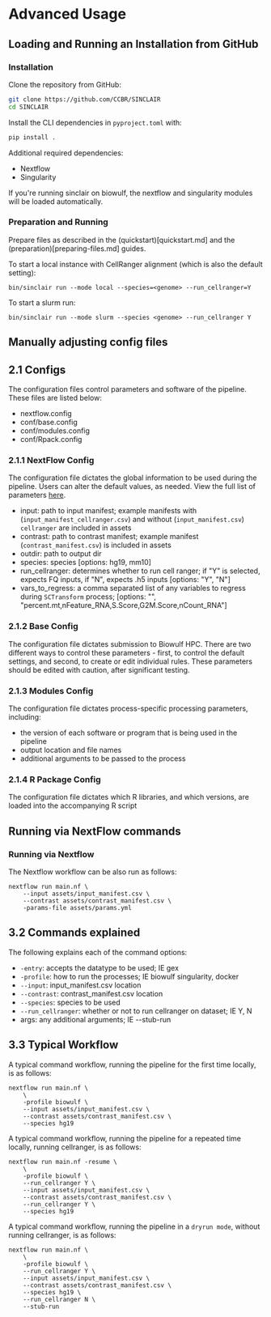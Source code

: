 # Advanced Usage

## Loading and Running an Installation from GitHub

### Installation

Clone the repository from GitHub:

```sh
git clone https://github.com/CCBR/SINCLAIR
cd SINCLAIR
```

Install the CLI dependencies in `pyproject.toml` with:

```sh
pip install .
```

Additional required dependencies:

- Nextflow
- Singularity

If you're running sinclair on biowulf, the nextflow and singularity modules will be loaded automatically.

### Preparation and Running

Prepare files as described in the (quickstart)[quickstart.md] and the (preparation)[preparing-files.md] guides.

To start a local instance with CellRanger alignment (which is also the default setting):

```
bin/sinclair run --mode local --species=<genome> --run_cellranger=Y
```

To start a slurm run:

```
bin/sinclair run --mode slurm --species <genome> --run_cellranger Y
```

## Manually adjusting config files

## 2.1 Configs

The configuration files control parameters and software of the pipeline. These files are listed below:

- nextflow.config
- conf/base.config
- conf/modules.config
- conf/Rpack.config

### 2.1.1 NextFlow Config

The configuration file dictates the global information to be used during the pipeline. Users can alter the default values, as needed. View the full list of parameters [here](../params.md).

- input: path to input manifest; example manifests with (`input_manifest_cellranger.csv`) and without (`input_manifest.csv`) `cellranger` are included in assets
- contrast: path to contrast manifest; example manifest (`contrast_manifest.csv`) is included in assets
- outdir: path to output dir
- species: species [options: hg19, mm10]
- run_cellranger: determines whether to run cell ranger; if "Y" is selected, expects FQ inputs, if "N", expects .h5 inputs [options: "Y", "N"]
- vars_to_regress: a comma separated list of any variables to regress during `SCTransform` process; [options: "", "percent.mt,nFeature_RNA,S.Score,G2M.Score,nCount_RNA"]

### 2.1.2 Base Config

The configuration file dictates submission to Biowulf HPC. There are two different ways to control these parameters - first, to control the default settings, and second, to create or edit individual rules. These parameters should be edited with caution, after significant testing.

### 2.1.3 Modules Config

The configuration file dictates process-specific processing parameters, including:

- the version of each software or program that is being used in the pipeline
- output location and file names
- additional arguments to be passed to the process

### 2.1.4 R Package Config

The configuration file dictates which R libraries, and which versions, are loaded into the accompanying R script

## Running via NextFlow commands

### Running via Nextflow

The Nextflow workflow can be also run as follows:

```
nextflow run main.nf \
    --input assets/input_manifest.csv \
    --contrast assets/contrast_manifest.csv \
    -params-file assets/params.yml
```

## 3.2 Commands explained

The following explains each of the command options:

- `-entry`: accepts the datatype to be used; IE gex
- `-profile`: how to run the processes; IE biowulf singularity, docker
- `--input`: input_manifest.csv location
- `--contrast`: contrast_manifest.csv location
- `--species`: species to be used
- `--run_cellranger`: whether or not to run cellranger on dataset; IE Y, N
- args: any additional arguments; IE --stub-run

## 3.3 Typical Workflow

A typical command workflow, running the pipeline for the first time locally, is as follows:

```
nextflow run main.nf \
    \
    -profile biowulf \
    --input assets/input_manifest.csv \
    --contrast assets/contrast_manifest.csv \
    --species hg19
```

A typical command workflow, running the pipeline for a repeated time locally, running cellranger, is as follows:

```
nextflow run main.nf -resume \
    \
    -profile biowulf \
    --run_cellranger Y \
    --input assets/input_manifest.csv \
    --contrast assets/contrast_manifest.csv \
    --run_cellranger Y \
    --species hg19
```

A typical command workflow, running the pipeline in a `dryrun mode`, without running cellranger, is as follows:

```
nextflow run main.nf \
    \
    -profile biowulf \
    --run_cellranger Y \
    --input assets/input_manifest.csv \
    --contrast assets/contrast_manifest.csv \
    --species hg19 \
    --run_cellranger N \
    --stub-run
```

